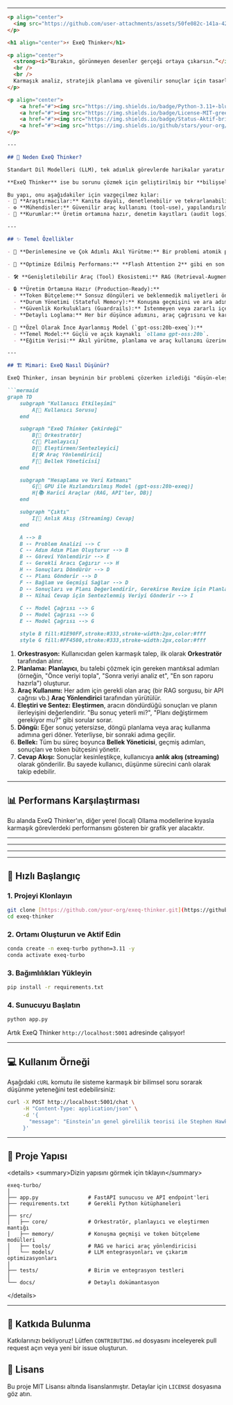 -----

````markdown
<p align="center">
  <img src="https://github.com/user-attachments/assets/50fe082c-141a-42a5-92d0-089bad5a0e1b" alt="BRIQ Logo" width="150"/>
</p>

<h1 align="center">⚡️ ExeQ Thinker</h1>

<p align="center">
  <strong><i>“Bırakın, görünmeyen desenler gerçeği ortaya çıkarsın.”</i></strong>
  <br />
  <br />
  Karmaşık analiz, stratejik planlama ve güvenilir sonuçlar için tasarlanmış, derinlemesine düşünen bir bilişsel mimari.
</p>

<p align="center">
    <a href="#"><img src="https://img.shields.io/badge/Python-3.11+-blue?logo=python&logoColor=white" alt="Python Version"></a>
    <a href="#"><img src="https://img.shields.io/badge/License-MIT-green.svg" alt="License"></a>
    <a href="#"><img src="https://img.shields.io/badge/Status-Aktif-brightgreen" alt="Project Status"></a>
    <a href="#"><img src="https://img.shields.io/github/stars/your-org/exeq-thinker?style=social" alt="GitHub Stars"></a>
</p>

---

## 🎯 Neden ExeQ Thinker?

Standart Dil Modelleri (LLM), tek adımlık görevlerde harikalar yaratır ancak karmaşık, çok aşamalı ve belirsiz problemler karşısında yetersiz kalır. Cevapları yüzeysel olabilir, kritik detayları gözden kaçırabilir ve tutarsız sonuçlar üretebilirler.

**ExeQ Thinker** ise bu sorunu çözmek için geliştirilmiş bir **bilişsel mimaridir (cognitive architecture)**. Basit bir "soru-cevap" mekanizması yerine, problemi alt görevlere ayıran, her adımı eleştirel bir süzgeçten geçiren ve araçları (tool) akıllıca kullanarak en doğru sonuca ulaşan **planlayıcı-eleştirmen (planner-critic)** döngülerini kullanır.

Bu yapı, onu aşağıdakiler için vazgeçilmez kılar:
- 🧠 **Araştırmacılar:** Kanıta dayalı, denetlenebilir ve tekrarlanabilir analiz zincirleri oluşturmak için.
- ⚙️ **Mühendisler:** Güvenilir araç kullanımı (tool-use), yapılandırılmış veri (JSON) çıktısı ve otomasyon süreçleri için.
- 🏢 **Kurumlar:** Üretim ortamına hazır, denetim kayıtları (audit logs) tutan ve öngörülebilir yapay zeka kararları için.

---

## ✨ Temel Özellikler

- 🧭 **Derinlemesine ve Çok Adımlı Akıl Yürütme:** Bir problemi atomik parçalarına ayırır, her birini analiz eder ve sonuçları sentezleyerek yüksek güvenilirlikli çıktılar üretir. Bu, "Chain of Thought" mekanizmasının çok daha gelişmiş bir versiyonudur.

- 🚀 **Optimize Edilmiş Performans:** **Flash Attention 2** gibi en son GPU optimizasyonları sayesinde, dikkat mekanizmasının karesel ($O(N^2)$) karmaşıklığını çizgisel ($O(N)$) seviyesine indirir. Bu, daha az VRAM kullanımı ve çok daha yüksek çıkarım (inference) hızları anlamına gelir.

- 🛠️ **Genişletilebilir Araç (Tool) Ekosistemi:** RAG (Retrieval-Augmented Generation) pipeline'ları, harici API'lar, veritabanları veya özel veri kaynakları gibi herhangi bir aracı sisteme kolayca entegre edin.

- 🔒 **Üretim Ortamına Hazır (Production-Ready):**
  - **Token Bütçeleme:** Sonsuz döngüleri ve beklenmedik maliyetleri önlemek için her işlemde token kullanımını akıllıca yönetir.
  - **Durum Yönetimi (Stateful Memory):** Konuşma geçmişini ve ara adımları yöneterek bağlamı asla kaybetmez.
  - **Güvenlik Korkulukları (Guardrails):** İstenmeyen veya zararlı içerik üretimini engeller ve sistemin güvenilirliğini artırır.
  - **Detaylı Loglama:** Her bir düşünce adımını, araç çağrısını ve kararını kaydederek tam bir denetlenebilirlik sağlar.

- 🧠 **Özel Olarak İnce Ayarlanmış Model (`gpt-oss:20b-exeq`):**
  - **Temel Model:** Güçlü ve açık kaynaklı `ollama gpt-oss:20b`.
  - **Eğitim Verisi:** Akıl yürütme, planlama ve araç kullanımı üzerine odaklanmış, **1.8 milyon ham örnekten oluşan (toplamda 400 milyar token'dan fazla)** devasa bir veri seti ile ince ayar (fine-tuning) yapılmıştır. Bu, modelin karmaşık talimatları anlama ve uygulama yeteneğini zirveye taşır.

---

## 🏗️ Mimari: ExeQ Nasıl Düşünür?

ExeQ Thinker, insan beyninin bir problemi çözerken izlediği "düşün-eleştir-eyleme geç" döngüsünü taklit eder. Süreç, aşağıdaki adımlarla işler:

```mermaid
graph TD
    subgraph "Kullanıcı Etkileşimi"
        A[👤 Kullanıcı Sorusu]
    end

    subgraph "ExeQ Thinker Çekirdeği"
        B[🧠 Orkestratör]
        C[📝 Planlayıcı]
        D[🔎 Eleştirmen/Sentezleyici]
        E[🛠️ Araç Yönlendirici]
        F[💾 Bellek Yöneticisi]
    end

    subgraph "Hesaplama ve Veri Katmanı"
        G[🚀 GPU ile Hızlandırılmış Model (gpt-oss:20b-exeq)]
        H[📚 Harici Araçlar (RAG, API'ler, DB)]
    end

    subgraph "Çıktı"
        I[💬 Anlık Akış (Streaming) Cevap]
    end

    A --> B
    B -- Problem Analizi --> C
    C -- Adım Adım Plan Oluşturur --> B
    B -- Görevi Yönlendirir --> E
    E -- Gerekli Aracı Çağırır --> H
    H -- Sonuçları Döndürür --> D
    C -- Planı Gönderir --> D
    F -- Bağlam ve Geçmişi Sağlar --> D
    D -- Sonuçları ve Planı Değerlendirir, Gerekirse Revize için Planlayıcıya Geri Gönderir --> B
    B -- Nihai Cevap için Sentezlenmiş Veriyi Gönderir --> I
    
    C -- Model Çağrısı --> G
    D -- Model Çağrısı --> G
    E -- Model Çağrısı --> G

    style B fill:#1E90FF,stroke:#333,stroke-width:2px,color:#fff
    style G fill:#FF4500,stroke:#333,stroke-width:2px,color:#fff
````

1.  **Orkestrasyon:** Kullanıcıdan gelen karmaşık talep, ilk olarak **Orkestratör** tarafından alınır.
2.  **Planlama:** **Planlayıcı**, bu talebi çözmek için gereken mantıksal adımları (örneğin, "Önce veriyi topla", "Sonra veriyi analiz et", "En son raporu hazırla") oluşturur.
3.  **Araç Kullanımı:** Her adım için gerekli olan araç (bir RAG sorgusu, bir API çağrısı vb.) **Araç Yönlendirici** tarafından yürütülür.
4.  **Eleştiri ve Sentez:** **Eleştirmen**, aracın döndürdüğü sonuçları ve planın ilerleyişini değerlendirir. "Bu sonuç yeterli mi?", "Planı değiştirmem gerekiyor mu?" gibi sorular sorar.
5.  **Döngü:** Eğer sonuç yetersizse, döngü planlama veya araç kullanma adımına geri döner. Yeterliyse, bir sonraki adıma geçilir.
6.  **Bellek:** Tüm bu süreç boyunca **Bellek Yöneticisi**, geçmiş adımları, sonuçları ve token bütçesini yönetir.
7.  **Cevap Akışı:** Sonuçlar kesinleştikçe, kullanıcıya **anlık akış (streaming)** olarak gönderilir. Bu sayede kullanıcı, düşünme sürecini canlı olarak takip edebilir.

-----

## 📊 Performans Karşılaştırması

Bu alanda ExeQ Thinker'ın, diğer yerel (local) Ollama modellerine kıyasla karmaşık görevlerdeki performansını gösteren bir grafik yer alacaktır.

-----

-----

-----

-----

## 🚀 Hızlı Başlangıç

### 1\. Projeyi Klonlayın

```bash
git clone [https://github.com/your-org/exeq-thinker.git](https://github.com/your-org/exeq-thinker.git)
cd exeq-thinker
```

### 2\. Ortamı Oluşturun ve Aktif Edin

```bash
conda create -n exeq-turbo python=3.11 -y
conda activate exeq-turbo
```

### 3\. Bağımlılıkları Yükleyin

```bash
pip install -r requirements.txt
```

### 4\. Sunucuyu Başlatın

```bash
python app.py
```

Artık ExeQ Thinker `http://localhost:5001` adresinde çalışıyor\!

-----

## 💻 Kullanım Örneği

Aşağıdaki `cURL` komutu ile sisteme karmaşık bir bilimsel soru sorarak düşünme yeteneğini test edebilirsiniz:

```bash
curl -X POST http://localhost:5001/chat \
     -H "Content-Type: application/json" \
     -d '{
       "message": "Einstein’ın genel görelilik teorisi ile Stephen Hawking’in kara delikler üzerine yaptığı çalışmalar arasında, hangi noktada ve neden uzlaşmaz bir fark ortaya çıkmaktadır?"
     }'
```

-----

## 📂 Proje Yapısı

\<details\>
\<summary\>Dizin yapısını görmek için tıklayın\</summary\>

```
exeq-turbo/
│
├── app.py                # FastAPI sunucusu ve API endpoint'leri
├── requirements.txt      # Gerekli Python kütüphaneleri
│
├── src/
│   ├── core/             # Orkestratör, planlayıcı ve eleştirmen mantığı
│   ├── memory/           # Konuşma geçmişi ve token bütçeleme modülleri
│   ├── tools/            # RAG ve harici araç yönlendiricisi
│   └── models/           # LLM entegrasyonları ve çıkarım optimizasyonları
│
├── tests/                # Birim ve entegrasyon testleri
│
└── docs/                 # Detaylı dokümantasyon
```

\</details\>

-----

## 🤝 Katkıda Bulunma

Katkılarınızı bekliyoruz\! Lütfen `CONTRIBUTING.md` dosyasını inceleyerek pull request açın veya yeni bir issue oluşturun.

## 📄 Lisans

Bu proje MIT Lisansı altında lisanslanmıştır. Detaylar için `LICENSE` dosyasına göz atın.

```
```
